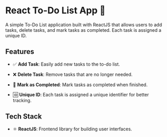 # React To-Do List App 📝

A simple To-Do List application built with ReactJS that allows users to add tasks, delete tasks, and mark tasks as completed. Each task is assigned a unique ID.

## Features

- ✅ **Add Task**: Easily add new tasks to the to-do list.

- ❌ **Delete Task**: Remove tasks that are no longer needed.

- 🎉 **Mark as Completed**: Mark tasks as completed when finished.

- 🆔 **Unique ID**: Each task is assigned a unique identifier for better tracking.

## Tech Stack

- ⚛️ **ReactJS**: Frontend library for building user interfaces.

